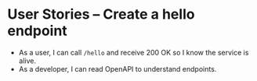 # User Stories – Create a hello endpoint

- As a user, I can call `/hello` and receive 200 OK so I know the service is alive.
- As a developer, I can read OpenAPI to understand endpoints.

